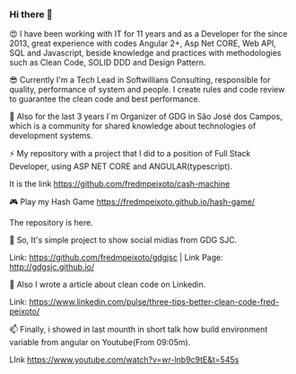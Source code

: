 ### Hi there 👋

<!--
**fredmpeixoto/fredmpeixoto** is a ✨ _special_ ✨ repository because its `README.md` (this file) appears on your GitHub profile.

Here are some ideas to get you started:

- 🔭 I’m currently working on ...
- 🌱 I’m currently learning ...
- 👯 I’m looking to collaborate on ...
- 🤔 I’m looking for help with ...
- 💬 Ask me about ...
- 📫 How to reach me: ...
- 😄 Pronouns: ...
- ⚡ Fun fact: ...
-->

😍 I have been working with IT for 11 years and as a Developer for the since 2013, great experience with codes
Angular 2+, Asp Net CORE, Web API, SQL and Javascript, beside knowledge and practices with methodologies such as
Clean Code, SOLID DDD and Design Pattern.

😎 Currently I'm a Tech Lead in Softwillians Consulting, responsible for quality, performance of system and people. I create rules and code review
to guarantee the clean code and best performance.

🍕 Also for the last 3 years I´m Organizer of GDG in São José dos Campos, which is a community for shared knowledge
about technologies of development systems.

⚡ My repository with a project that I did to a position of Full Stack Developer, using ASP NET CORE and ANGULAR(typescript).

It is the link https://github.com/fredmpeixoto/cash-machine

🎮 Play my Hash Game https://fredmpeixoto.github.io/hash-game/

The repository is here. 

👯 So, It's simple project to show social midias from GDG SJC.

Link: https://github.com/fredmpeixoto/gdgjsc | Link Page: http://gdgsjc.github.io/

💬 Also I wrote a article about clean code on Linkedin.

Link: https://www.linkedin.com/pulse/three-tips-better-clean-code-fred-peixoto/

📫 Finally, i showed in last mounth in short talk how build environment variable from angular on Youtube(From 09:05m).

LInk https://www.youtube.com/watch?v=wr-lnb9c9tE&t=545s


